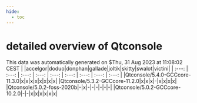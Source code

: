 ```yaml
---
hide:
  - toc
---
```


detailed overview of Qtconsole
==============================


This data was automatically generated on $Thu, 31 Aug 2023 at 11:08:02 CEST
| |accelgor|doduo|donphan|gallade|joltik|skitty|swalot|victini|
| :---: | :---: | :---: | :---: | :---: | :---: | :---: | :---: | :---: |
|Qtconsole/5.4.0-GCCcore-11.3.0|x|x|x|x|x|x|x|x|
|Qtconsole/5.3.2-GCCcore-11.2.0|x|x|x|-|x|x|x|x|
|Qtconsole/5.0.2-foss-2020b|-|x|-|-|-|-|-|-|
|Qtconsole/5.0.2-GCCcore-10.2.0|-|-|x|x|x|x|x|x|
